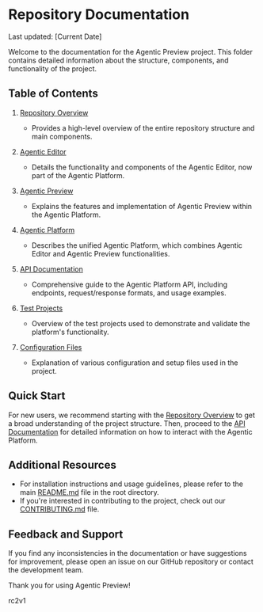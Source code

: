 # Repository Documentation

Last updated: [Current Date]

Welcome to the documentation for the Agentic Preview project. This folder contains detailed information about the structure, components, and functionality of the project.

## Table of Contents

1. [Repository Overview](./repository_overview.md)
   - Provides a high-level overview of the entire repository structure and main components.

2. [Agentic Editor](./agentic_editor.md)
   - Details the functionality and components of the Agentic Editor, now part of the Agentic Platform.

3. [Agentic Preview](./agentic_preview.md)
   - Explains the features and implementation of Agentic Preview within the Agentic Platform.

4. [Agentic Platform](./agentic_platform.md)
   - Describes the unified Agentic Platform, which combines Agentic Editor and Agentic Preview functionalities.

5. [API Documentation](./api.md)
   - Comprehensive guide to the Agentic Platform API, including endpoints, request/response formats, and usage examples.

6. [Test Projects](./test_projects.md)
   - Overview of the test projects used to demonstrate and validate the platform's functionality.

7. [Configuration Files](./configuration_files.md)
   - Explanation of various configuration and setup files used in the project.

## Quick Start

For new users, we recommend starting with the [Repository Overview](./repository_overview.md) to get a broad understanding of the project structure. Then, proceed to the [API Documentation](./api.md) for detailed information on how to interact with the Agentic Platform.

## Additional Resources

- For installation instructions and usage guidelines, please refer to the main [README.md](../README.md) file in the root directory.
- If you're interested in contributing to the project, check out our [CONTRIBUTING.md](../CONTRIBUTING.md) file.

## Feedback and Support

If you find any inconsistencies in the documentation or have suggestions for improvement, please open an issue on our GitHub repository or contact the development team.

Thank you for using Agentic Preview!


rc2v1